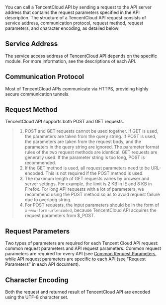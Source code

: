 
You can call a TencentCloud API by sending a request to the API server address that contains the request parameters specified in the API description. The structure of a TencentCloud API request consists of service address, communication protocol, request method, request parameters, and character encoding, as detailed below:

## Service Address
The service access address of TencentCloud API depends on the specific module. For more information, see the descriptions of each API.

## Communication Protocol
Most of TencentCloud APIs communicate via HTTPS, providing highly secure communication tunnels.

## Request Method
TencentCloud API supports both POST and GET requests.

>1. POST and GET requests cannot be used together. If GET is used, the parameters are taken from the query string. If POST is used, the parameters are taken from the request body, and the parameters in the query string are ignored. The parameter format rules of the two request methods are identical. GET requests are generally used. If the parameter string is too long, POST is recommended.
>2. If the GET method is used, all request parameters need to be URL-encoded. This is not required if the POST method is used.
>3. The maximum length of GET requests varies by browser and server settings. For example, the limit is 2 KB in IE and 8 KB in Firefox. For long API requests with a lot of parameters, we recommend using the POST method so as to avoid request failure due to overlong string.
>4. For POST requests, the input parameters should be in the form of `x-www-form-urlencoded`, because TencentCloud API acquires the request parameters from $_POST.

## Request Parameters
Two types of parameters are required for each Tencent Cloud API request: common request parameters and API request parameters. Common request parameters are required for every API (see [Common Request Parameters](https://intl.cloud.tencent.com/doc/api/372/公共请求参数), while API request parameters are specific to each API (see "Request Parameters" in each API document).

## Character Encoding
Both the request and returned result of TencentCloud API are encoded using the UTF-8 character set.
